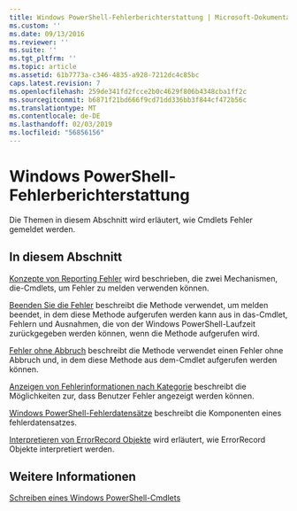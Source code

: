 ```yaml
---
title: Windows PowerShell-Fehlerberichterstattung | Microsoft-Dokumentation
ms.custom: ''
ms.date: 09/13/2016
ms.reviewer: ''
ms.suite: ''
ms.tgt_pltfrm: ''
ms.topic: article
ms.assetid: 61b7773a-c346-4835-a928-7212dc4c85bc
caps.latest.revision: 7
ms.openlocfilehash: 259de341fd2fcce2b0c4629f806b4348cba1ff2c
ms.sourcegitcommit: b6871f21bd666f9cd71dd336bb3f844cf472b56c
ms.translationtype: MT
ms.contentlocale: de-DE
ms.lasthandoff: 02/03/2019
ms.locfileid: "56856156"
---
```

# <a name="windows-powershell-error-reporting"></a>Windows PowerShell-Fehlerberichterstattung

Die Themen in diesem Abschnitt wird erläutert, wie Cmdlets Fehler gemeldet werden.

## <a name="in-this-section"></a>In diesem Abschnitt

[Konzepte von Reporting Fehler](./error-reporting-concepts.md) wird beschrieben, die zwei Mechanismen, die-Cmdlets, um Fehler zu melden verwenden können.

[Beenden Sie die Fehler](./terminating-errors.md) beschreibt die Methode verwendet, um melden beendet, in dem diese Methode aufgerufen werden kann aus in das-Cmdlet, Fehlern und Ausnahmen, die von der Windows PowerShell-Laufzeit zurückgegeben werden können, wenn die Methode aufgerufen wird.

[Fehler ohne Abbruch](./non-terminating-errors.md) beschreibt die Methode verwendet einen Fehler ohne Abbruch und, in dem diese Methode aus dem-Cmdlet aufgerufen werden können.

[Anzeigen von Fehlerinformationen nach Kategorie](./displaying-error-information.md) beschreibt die Möglichkeiten zur, dass Benutzer Fehler angezeigt werden können.

[Windows PowerShell-Fehlerdatensätze](./windows-powershell-error-records.md) beschreibt die Komponenten eines fehlerdatensatzes.

[Interpretieren von ErrorRecord Objekte](./interpreting-errorrecord-objects.md) wird erläutert, wie ErrorRecord Objekte interpretiert werden.

## <a name="see-also"></a>Weitere Informationen

[Schreiben eines Windows PowerShell-Cmdlets](./writing-a-windows-powershell-cmdlet.md)
